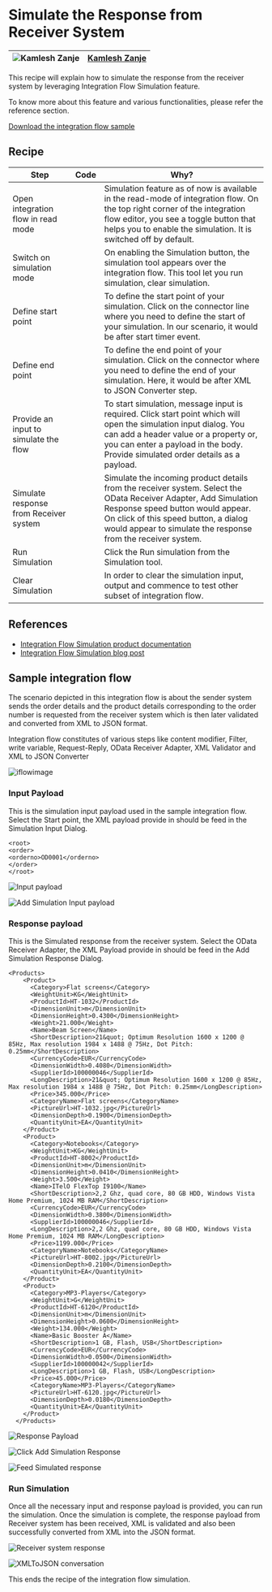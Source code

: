 # Simulate the Response from Receiver System
![Kamlesh Zanje](https://github.com/kamleshzanje.png?size=50 )|[Kamlesh Zanje](https://github.com/kamleshzanje)|
----|----|

This recipe will explain how to simulate the response from the receiver system by leveraging Integration Flow Simulation feature.  

To know more about this feature and various functionalities, please refer the reference section.



[Download the integration flow sample](Simulate_response_from_receiver_system.zip)

## Recipe

Step|Code|Why?
----|----|----
Open integration flow in read mode | | Simulation feature as of now is available in the read-mode of integration flow. On the top right corner of the integration flow editor, you see a toggle button that helps you to enable the simulation. It is switched off by default.
 Switch on simulation mode| | On enabling the Simulation button, the simulation tool appears over the integration flow. This tool let you run simulation, clear simulation.
Define start point ||To define the start point of your simulation. Click on the connector line where you need to define the start of your simulation. In our scenario, it would be after start timer event.
Define end point ||To define the end point of your simulation. Click on the connector where you need to define the end of your simulation. Here, it would be after XML to JSON Converter step.
Provide an input to simulate the flow||To start simulation, message input is required. Click start point which will open the simulation input dialog. You can add a header value or a property or, you can enter a payload in the body. Provide simulated order details as a payload.
Simulate response from Receiver system|| Simulate the incoming product details from the receiver system. Select the OData Receiver Adapter, Add Simulation  Response speed button would appear. On click of this speed button, a dialog would appear to simulate the response from the receiver system.
Run Simulation|| Click the Run simulation from the Simulation tool.
Clear Simulation|| In order to clear the simulation input, output and commence to test other subset of integration flow.


## References
* [Integration Flow Simulation product documentation](https://help.sap.com/viewer/368c481cd6954bdfa5d0435479fd4eaf/Cloud/en-US/2e2210b6db0c4fdb937b3a57d952f582.html)
* [Integration Flow Simulation blog post](https://blogs.sap.com/2020/04/13/integration-flow-simulation-in-sap-cloud-platform-integration/)


## Sample integration flow
The scenario depicted in this integration flow is about the sender system sends the order details and the product details corresponding to the order number is requested from the receiver system which is then later validated and converted from XML to JSON format.

Integration flow constitutes of various steps like content modifier, Filter, write variable, Request-Reply, OData Receiver Adapter, XML Validator and XML to JSON Converter

![iflowimage](Integration-flow-scenario.jpg)


### Input Payload
This is the simulation input payload used in the sample integration flow. Select the Start point, the XML payload provide in should be feed in the Simulation Input Dialog.
```
<root>
<order>
<orderno>OD0001</orderno>
</order>
</root>

```

![Input payload](Simulation-input-payload.jpg)

![Add Simulation Input payload](Add_Simulated-input-payload.jpg)

### Response payload
This is the Simulated response from the receiver system. Select the OData Receiver Adapter, the XML Payload provide in should be feed in the Add Simulation Response Dialog.
```
<Products>
    <Product>
      <Category>Flat screens</Category>
      <WeightUnit>KG</WeightUnit>
      <ProductId>HT-1032</ProductId>
      <DimensionUnit>m</DimensionUnit>
      <DimensionHeight>0.4300</DimensionHeight>
      <Weight>21.000</Weight>
      <Name>Beam Screen</Name>
      <ShortDescription>21&quot; Optimum Resolution 1600 x 1200 @ 85Hz, Max resolution 1984 x 1488 @ 75Hz, Dot Pitch: 0.25mm</ShortDescription>
      <CurrencyCode>EUR</CurrencyCode>
      <DimensionWidth>0.4080</DimensionWidth>
      <SupplierId>100000046</SupplierId>
      <LongDescription>21&quot; Optimum Resolution 1600 x 1200 @ 85Hz, Max resolution 1984 x 1488 @ 75Hz, Dot Pitch: 0.25mm</LongDescription>
      <Price>345.000</Price>
      <CategoryName>Flat screens</CategoryName>
      <PictureUrl>HT-1032.jpg</PictureUrl>
      <DimensionDepth>0.1900</DimensionDepth>
      <QuantityUnit>EA</QuantityUnit>
    </Product>
    <Product>
      <Category>Notebooks</Category>
      <WeightUnit>KG</WeightUnit>
      <ProductId>HT-8002</ProductId>
      <DimensionUnit>m</DimensionUnit>
      <DimensionHeight>0.0410</DimensionHeight>
      <Weight>3.500</Weight>
      <Name>ITelO FlexTop I9100</Name>
      <ShortDescription>2,2 Ghz, quad core, 80 GB HDD, Windows Vista Home Premium, 1024 MB RAM</ShortDescription>
      <CurrencyCode>EUR</CurrencyCode>
      <DimensionWidth>0.3800</DimensionWidth>
      <SupplierId>100000046</SupplierId>
      <LongDescription>2,2 Ghz, quad core, 80 GB HDD, Windows Vista Home Premium, 1024 MB RAM</LongDescription>
      <Price>1199.000</Price>
      <CategoryName>Notebooks</CategoryName>
      <PictureUrl>HT-8002.jpg</PictureUrl>
      <DimensionDepth>0.2100</DimensionDepth>
      <QuantityUnit>EA</QuantityUnit>
    </Product>
    <Product>
      <Category>MP3-Players</Category>
      <WeightUnit>G</WeightUnit>
      <ProductId>HT-6120</ProductId>
      <DimensionUnit>m</DimensionUnit>
      <DimensionHeight>0.0600</DimensionHeight>
      <Weight>134.000</Weight>
      <Name>Basic Booster A</Name>
      <ShortDescription>1 GB, Flash, USB</ShortDescription>
      <CurrencyCode>EUR</CurrencyCode>
      <DimensionWidth>0.0500</DimensionWidth>
      <SupplierId>100000042</SupplierId>
      <LongDescription>1 GB, Flash, USB</LongDescription>
      <Price>45.000</Price>
      <CategoryName>MP3-Players</CategoryName>
      <PictureUrl>HT-6120.jpg</PictureUrl>
      <DimensionDepth>0.0180</DimensionDepth>
      <QuantityUnit>EA</QuantityUnit>
    </Product>
  </Products>
```

![Response Payload](Simulate-response-payload.jpg)

![Click Add Simulation Response](Add_Simulated-response-payload.jpg)

![Feed Simulated response](Feed_simulated-response.jpg)

### Run Simulation

Once all the necessary input and response payload is provided, you can run the simulation. Once the simulation is complete, the response payload from Receiver system has been received, XML is validated and also been successfully converted from XML into the JSON format.

![Receiver system response](Simulate-Response-from-Receiver-System.jpg)

![XMLToJSON conversation](Simulation_XML_to_JSON.jpg)

This ends the recipe of the integration flow simulation.
